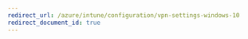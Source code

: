 ```yaml
---
redirect_url: /azure/intune/configuration/vpn-settings-windows-10
redirect_document_id: true
---
```

